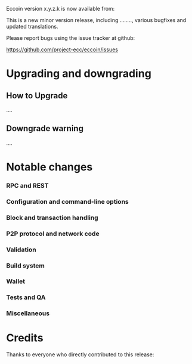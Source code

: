 Eccoin version x.y.z.k is now available from:

  <releases link>

This is a new minor version release, including ........,
various bugfixes and updated translations.

Please report bugs using the issue tracker at github:

  <https://github.com/project-ecc/eccoin/issues>

Upgrading and downgrading
=========================

How to Upgrade
--------------

....

Downgrade warning
-----------------

....

Notable changes
===============


### RPC and REST

### Configuration and command-line options

### Block and transaction handling

### P2P protocol and network code

### Validation

### Build system

### Wallet

### Tests and QA

### Miscellaneous

Credits
=======

Thanks to everyone who directly contributed to this release:
